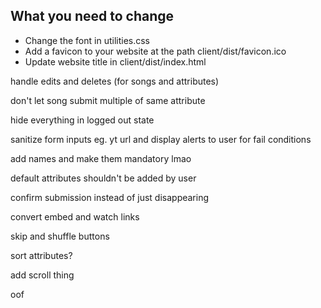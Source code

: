 ## What you need to change

- Change the font in utilities.css
- Add a favicon to your website at the path client/dist/favicon.ico
- Update website title in client/dist/index.html


handle edits and deletes (for songs and attributes)

don't let song submit multiple of same attribute

hide everything in logged out state

sanitize form inputs eg. yt url and display alerts to user for fail conditions

add names and make them mandatory lmao

default attributes shouldn't be added by user

confirm submission instead of just disappearing

convert embed and watch links

skip and shuffle buttons

sort attributes? 

add scroll thing

oof